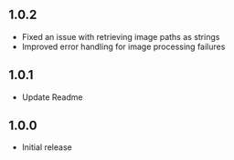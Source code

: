## 1.0.2

* Fixed an issue with retrieving image paths as strings
* Improved error handling for image processing failures

## 1.0.1

* Update Readme

## 1.0.0

* Initial release
